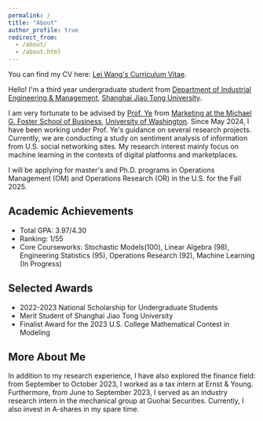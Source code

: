 ```yaml
---
permalink: /
title: "About"
author_profile: true
redirect_from: 
  - /about/
  - /about.html
---
```


You can find my CV here: [Lei Wang's Curriculum Vitae](../files/汪磊留学简历_EN_暑研版.pdf).

Hello! I'm a third year undergraduate student from [Department of Industrial Engineering & Management](https://ieem.sjtu.edu.cn/), [Shanghai Jiao Tong University](https://www.sjtu.edu.cn/). 

I am very fortunate to be advised by [Prof. Ye](https://zikunye.com/) from [Marketing at the Michael G. Foster School of Business](https://foster.uw.edu/), [University of Washington](https://www.washington.edu/). Since May 2024, I have been working under Prof. Ye's guidance on several research projects. Currently, we are conducting a study on sentiment analysis of information from U.S. social networking sites. My research interest mainly focus on machine learning in the contexts of digital platforms and marketplaces.

I will be applying for master's and Ph.D. programs in Operations Management (OM) and Operations Research (OR) in the U.S. for the Fall 2025.

Academic Achievements
------
* Total GPA: 3.97/4.30
* Ranking: 1/55
* Core Courseworks: Stochastic Models(100), Linear Algebra (98), Engineering Statistics (95), Operations Research (92), Machine Learning (In Progress)

Selected Awards
------
* 2022-2023 National Scholarship for Undergraduate Students
* Merit Student of Shanghai Jiao Tong University
* Finalist Award for the 2023 U.S. College Mathematical Contest in Modeling 

More About Me
------
In addition to my research experience, I have also explored the finance field: from September to October 2023, I worked as a tax intern at Ernst & Young. Furthermore, from June to September 2023, I served as an industry research intern in the mechanical group at Guohai Securities. Currently, I also invest in A-shares in my spare time.
